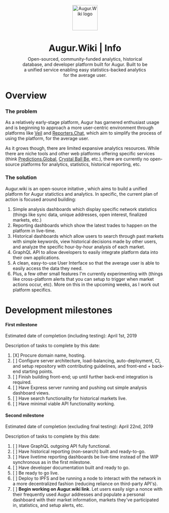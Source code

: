 <p align="center"><img src="https://avatars1.githubusercontent.com/u/48164410?s=200&v=4" alt="Augur.Wiki logo" style="width: 80px;"/></p>
<h1 align="center" style="border-bottom: none;">Augur.Wiki | Info</h1>
<p align="center" style="margin-top: -10px; padding-left: 10%; padding-right: 10%;">Open-sourced, community-funded analytics, historical database, and developer platform built for Augur. Built to be a unified service enabling easy statistics-backed analytics for the average user.</p>

# Overview

### The problem
As a relatively early-stage platform, Augur has garnered enthusiast usage and is beginning to approach a more user-centric environment through platforms like [Veil](https://veil.co) and [Reporters.Chat](https://reporters.chat/), which aim to simplify the process of using the platform, for the average user.

As it grows though, there are limited expansive analytics resources. While there are niche tools and other web platforms offering specific services (think [Predictions.Global](https://predictions.global/), [Crystal Ball Be](http://crystalball.be/stats/), etc.), there are currently no open-source platforms for analytics, statistics, historical reporting, etc.

### The solution
Augur.wiki is an open-source initative , which aims to build a unified platform for Augur statictics and analytics. In specific, the current plan of action is focused around building:

1. Simple analysis dashboards which display specific network statistics (things like sync data, unique addresses, open interest, finalized markets, etc.)
2. Reporting dashboards which show the latest trades to happen on the platform in live-time.
3. Historical dashboards which allow users to search through past markets with simple keywords, view historical decisions made by other users, and analyze the specific hour-by-hour analysis of each market.
4. GraphQL API to allow developers to easily integrate platform data into their own applications.
5. A clean, easy-to-use User Interface so that the average user is able to easily access the data they need.
6. Plus, a few other small features I'm currently experimenting with (things like cross-platform alerts that you can setup to trigger when market actions occur, etc). More on this in the upcoming weeks, as I work out platform specifics.

# Development milestones
#### First milestone
Estimated date of completion (including testing): April 1st, 2019

Description of tasks to complete by this date:

1. [X] Procure domain name, hosting.
2. [ ] Configure server architecture, load-balancing, auto-deployment, CI, and setup repository with contributing guidelines, and front-end + back-end starting points.
3. [ ] Finish building front-end; up until further back-end integration is required.
4. [ ] Have Express server running and pushing out simple analysis dashboard views.
5. [ ] Have search functionality for historical markets live.
6. [ ] Have minimal viable API functionality working.

#### Second milestone
Estimated date of completion (excluding final testing): April 22nd, 2019

Description of tasks to complete by this date:

1. [ ] Have GraphQL outgoing API fully functional.
2. [ ] Have historical reporting (non-search) built and ready-to-go.
3. [ ] Have livetime reporting dashboards be live-time instead of the WIP synchronous as in the first milestone.
4. [ ] Have developer documentation built and ready to go.
5. [ ] Be ready to go live.
6. [ ] Deploy to IPFS and be running a node to interact with the network in a more decentralized fashion (reducing reliance on third-party API's).
6. [ ] **Begin working on Augur.wiki link**. Let users easily sign a nonce with their frequently used Augur addresses and populate a personal dashboard with their market information, markets they've participated in, statistics, and setup alerts, etc.